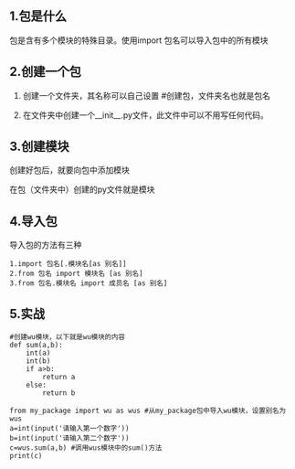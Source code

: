 ## 1.包是什么

包是含有多个模块的特殊目录。使用import 包名可以导入包中的所有模块






## 2.创建一个包

1. 创建一个文件夹，其名称可以自己设置 #创建包，文件夹名也就是包名

2. 在文件夹中创建一个__init__.py文件，此文件中可以不用写任何代码。
   
   
   

## 3.创建模块

创建好包后，就要向包中添加模块

在包（文件夹中）创建的py文件就是模块




## 4.导入包

导入包的方法有三种

```
1.import 包名[.模块名[as 别名]]
2.from 包名 import 模块名 [as 别名]
3.from 包名.模块名 import 成员名 [as 别名]
```





## 5.实战

```
#创建wu模块，以下就是wu模块的内容
def sum(a,b):
    int(a)
    int(b)
    if a>b:
        return a
    else:
        return b

from my_package import wu as wus #从my_package包中导入wu模块，设置别名为wus
a=int(input('请输入第一个数字'))
b=int(input('请输入第二个数字'))
c=wus.sum(a,b) #调用wus模块中的sum()方法
print(c)
```
